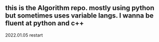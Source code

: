 ## this is the Algorithm repo. mostly using python but sometimes uses variable langs. I wanna be fluent at python and c++

2022.01.05
restart
